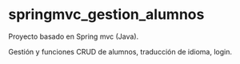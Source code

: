 # springmvc_gestion_alumnos

Proyecto basado en Spring mvc (Java).

Gestión y funciones CRUD de alumnos, traducción de idioma, login.
